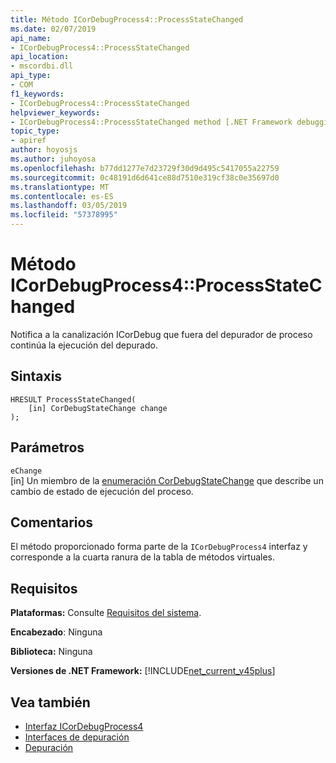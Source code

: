 ```yaml
---
title: Método ICorDebugProcess4::ProcessStateChanged
ms.date: 02/07/2019
api_name:
- ICorDebugProcess4::ProcessStateChanged
api_location:
- mscordbi.dll
api_type:
- COM
f1_keywords:
- ICorDebugProcess4::ProcessStateChanged
helpviewer_keywords:
- ICorDebugProcess4::ProcessStateChanged method [.NET Framework debugging]
topic_type:
- apiref
author: hoyosjs
ms.author: juhoyosa
ms.openlocfilehash: b77dd1277e7d23729f30d9d495c5417055a22759
ms.sourcegitcommit: 0c48191d6d641ce88d7510e319cf38c0e35697d0
ms.translationtype: MT
ms.contentlocale: es-ES
ms.lasthandoff: 03/05/2019
ms.locfileid: "57378995"
---
```

# <a name="icordebugprocess4processstatechanged-method"></a>Método ICorDebugProcess4::ProcessStateChanged

Notifica a la canalización ICorDebug que fuera del depurador de proceso continúa la ejecución del depurado.

## <a name="syntax"></a>Sintaxis

```
HRESULT ProcessStateChanged(
    [in] CorDebugStateChange change
);
```

## <a name="parameters"></a>Parámetros

 `eChange`\
[in] Un miembro de la [enumeración CorDebugStateChange](cordebugstatechange-enumeration.md) que describe un cambio de estado de ejecución del proceso.

## <a name="remarks"></a>Comentarios

El método proporcionado forma parte de la `ICorDebugProcess4` interfaz y corresponde a la cuarta ranura de la tabla de métodos virtuales.

## <a name="requirements"></a>Requisitos

 **Plataformas:** Consulte [Requisitos del sistema](../../../../docs/framework/get-started/system-requirements.md).

 **Encabezado**: Ninguna

 **Biblioteca:** Ninguna
 
 **Versiones de .NET Framework:** [!INCLUDE[net_current_v45plus](../../../../includes/net-current-v20plus-md.md)]

## <a name="see-also"></a>Vea también

- [Interfaz ICorDebugProcess4](icordebugprocess4-interface.md)
- [Interfaces de depuración](debugging-interfaces.md)
- [Depuración](index.md)